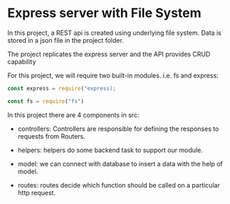 
# Express server with File System

In this project, a REST api is created using underlying file system.
Data is stored in a json file in the project folder.

The project replicates the express server and the API provides CRUD capability

For this project, we will require two built-in modules. i.e. fs and express:
```javascript
const express = require("express);

const fs = require("fs")
 ```

 In this project there are 4 components in src:
- controllers:
Controllers are responsible for defining the responses to requests from Routers.

- helpers:
helpers do some backend task to support our module.

- model:
we can connect with database to insert a data with the help of model.
  
- routes:
routes decide which function should be called on a particular http request.
